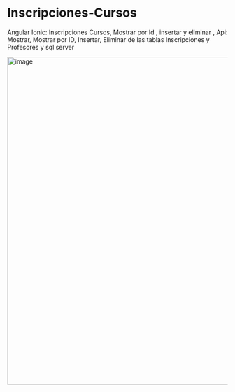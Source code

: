 # Inscripciones-Cursos
Angular Ionic: Inscripciones Cursos, Mostrar por Id , insertar y eliminar    , Api: Mostrar, Mostrar por ID, Insertar, Eliminar de las tablas Inscripciones y Profesores y sql server

<img width="1594" height="751" alt="image" src="https://github.com/user-attachments/assets/6fd1860f-e55f-4a64-95e5-a416bab913a7" />
